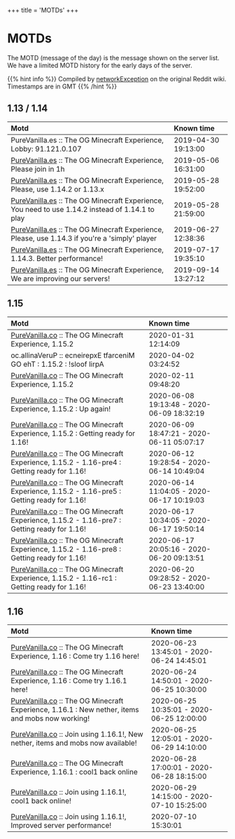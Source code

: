 +++
title = 'MOTDs'
+++
# MOTDs
The MOTD (message of the day) is the message shown on the server list. We have a limited MOTD history for the early days of the server.

{{% hint info %}}
Compiled by [networkException](https://www.reddit.com/user/networkExceptions/) on the original Reddit wiki. Timestamps are in GMT
{{% /hint %}}

## 1.13 / 1.14

|Motd|Known time|
|:-|:-|
|PureVanilla.es :: The OG Minecraft Experience, Lobby: 91.121.0.107|2019-04-30 19:13:00|
|[PureVanilla.es](http://PureVanilla.es) :: The OG Minecraft Experience, Please join in 1h|2019-05-06 16:31:00|
|[PureVanilla.es](http://PureVanilla.es) :: The OG Minecraft Experience, Please, use 1.14.2 or 1.13.x|2019-05-28 19:52:00|
|[PureVanilla.es](http://PureVanilla.es) :: The OG Minecraft Experience, You need to use 1.14.2 instead of 1.14.1 to play|2019-05-28 21:59:00|
|[PureVanilla.es](http://PureVanilla.es) :: The OG Minecraft Experience, Please, use 1.14.3 if you're a 'simply' player|2019-06-27 12:38:36|
|[PureVanilla.es](http://PureVanilla.es) :: The OG Minecraft Experience, 1.14.3. Better performance!|2019-07-17 19:35:10|
|[PureVanilla.es](http://PureVanilla.es) :: The OG Minecraft Experience, We are improving our servers!|2019-09-14 13:27:12|

## 1.15

|Motd|Known time|
|:-|:-|
|[PureVanilla.co](http://PureVanilla.co) :: The OG Minecraft Experience, 1.15.2|2020-01-31 12:14:09|
|oc.allinaVeruP :: ecneirepxE tfarceniM GO ehT : 1.15.2 : !sloof lirpA|2020-04-02 03:24:52|
|[PureVanilla.co](http://PureVanilla.co) :: The OG Minecraft Experience, 1.15.2|2020-02-11 09:48:20|
|[PureVanilla.co](http://PureVanilla.co) :: The OG Minecraft Experience, 1.15.2 : Up again!|2020-06-08 19:13:48 - 2020-06-09 18:32:19|
|[PureVanilla.co](http://PureVanilla.co) :: The OG Minecraft Experience, 1.15.2 : Getting ready for 1.16!|2020-06-09 18:47:21 - 2020-06-11 05:07:17|
|[PureVanilla.co](http://PureVanilla.co) :: The OG Minecraft Experience, 1.15.2 - 1.16-pre4 : Getting ready for 1.16!|2020-06-12 19:28:54 - 2020-06-14 10:49:04|
|[PureVanilla.co](http://PureVanilla.co) :: The OG Minecraft Experience, 1.15.2 - 1.16-pre5 : Getting ready for 1.16!|2020-06-14 11:04:05 - 2020-06-17 10:19:03|
|[PureVanilla.co](http://PureVanilla.co) :: The OG Minecraft Experience, 1.15.2 - 1.16-pre7 : Getting ready for 1.16!|2020-06-17 10:34:05 - 2020-06-17 19:50:14|
|[PureVanilla.co](http://PureVanilla.co) :: The OG Minecraft Experience, 1.15.2 - 1.16-pre8 : Getting ready for 1.16!|2020-06-17 20:05:16 - 2020-06-20 09:13:51|
|[PureVanilla.co](http://PureVanilla.co) :: The OG Minecraft Experience, 1.15.2 - 1.16-rc1 : Getting ready for 1.16!|2020-06-20 09:28:52 - 2020-06-23 13:40:00|

## 1.16

|Motd|Known time|
|:-|:-|
|[PureVanilla.co](http://PureVanilla.co) :: The OG Minecraft Experience, 1.16 : Come try 1.16 here!|2020-06-23 13:45:01 - 2020-06-24 14:45:01|
|[PureVanilla.co](http://PureVanilla.co) :: The OG Minecraft Experience, 1.16 : Come try 1.16.1 here!|2020-06-24 14:50:01 - 2020-06-25 10:30:00|
|[PureVanilla.co](http://PureVanilla.co) :: The OG Minecraft Experience, 1.16.1 : New nether, items and mobs now working!|2020-06-25 10:35:01 - 2020-06-25 12:00:00|
|[PureVanilla.co](http://PureVanilla.co) :: Join using 1.16.1!, New nether, items and mobs now available!|2020-06-25 12:05:01 - 2020-06-29 14:10:00|
|[PureVanilla.co](http://PureVanilla.co) :: The OG Minecraft Experience, 1.16.1 : cool1 back online|2020-06-28 17:00:01 - 2020-06-28 18:15:00|
|[PureVanilla.co](http://PureVanilla.co) :: Join using 1.16.1!, cool1 back online!|2020-06-29 14:15:00 - 2020-07-10 15:25:00|
|[PureVanilla.co](http://PureVanilla.co) :: Join using 1.16.1!, Improved server performance!|2020-07-10 15:30:01|